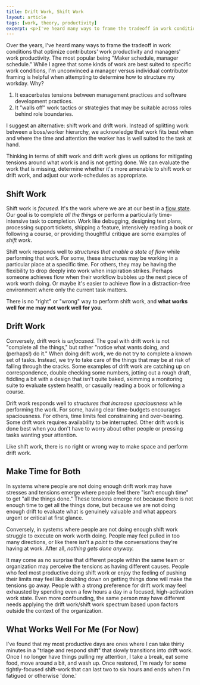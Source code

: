 ```yaml
---
title: Drift Work, Shift Work
layout: article
tags: [work, theory, productivity]
excerpt: <p>I've heard many ways to frame the tradeoff in work conditions that optimize contributors' work productivity and managers' work productivity.</p> <p>While I agree that some kinds of work are best suited to specific work conditions, I'm unconvinced a manager versus individual contributor framing is helpful when attempting to determine how to structure my workday.</p>
---
```

Over the years, I've heard many ways to frame the tradeoff in work conditions that optimize contributors' work productivity and managers' work productivity.
The most popular being "Maker schedule, manager schedule."
While I agree that some kinds of work are best suited to specific work conditions, I'm unconvinced a manager versus individual contributor framing is helpful when attempting to determine how to structure my workday.
Why?

1. It exacerbates tensions between management practices and software development practices.
2. It "walls off" work tactics or strategies that may be suitable across roles behind role boundaries.

I suggest an alternative: shift work and drift work.
Instead of splitting work between a boss/worker hierarchy, we acknowledge that work fits best when and where the time and attention the worker has is well suited to the task at hand.

Thinking in terms of shift work and drift work gives us options for mitigating tensions around what work is and is not getting done.
We can evaluate the work that is missing, determine whether it's more amenable to shift work or drift work, and adjust our work-schedules as appropriate.

## Shift Work

Shift work is _focused._
It's the work where we are at our best in a [flow state](https://en.wikipedia.org/wiki/Flow_(psychology)).
Our goal is to complete _all the things_ or perform a particularly time-intensive task to completion.
Work like debugging, designing test plans,  processing support tickets, shipping a feature, intensively reading a book or following a course, or providing thoughtful critique are some examples of _shift work_.

Shift work responds well to _structures that enable a state of flow_ while performing that work.
For some, these structures may be working in a particular place at a specific time.
For others, they may be having the flexibility to drop deeply into work when inspiration strikes.
Perhaps someone achieves flow when their workflow bubbles up the next piece of work worth doing.
Or maybe it's easier to achieve flow in a distraction-free environment where only the current task matters.

There is no "right" or "wrong" way to perform shift work, and **what works well for me may not work well for you.**

## Drift Work

Conversely, drift work is _unfocused._
The goal with drift work is not "complete all the things," but rather "notice what wants doing, and (perhaps!) do it."
When doing drift work, we do not try to complete a known set of tasks.
Instead, we try to take care of the things that may be at risk of falling through the cracks.
Some examples of drift work are catching up on correspondence, double checking some numbers, jotting out a rough draft, fiddling a bit with a design that isn't quite baked, skimming a monitoring suite to evaluate system health, or casually reading a book or following a course.

Drift work responds well to _structures that increase spaciousness_ while performing the work.
For some, having clear time-budgets encourages spaciousness.
For others, time limits feel constraining and over-bearing.
Some drift work requires availability to be interrupted.
Other drift work is done best when you don't have to worry about other people or pressing tasks wanting your attention.

Like shift work, there is no right or wrong way to make space and perform drift work.

## Make Time for Both

In systems where people are not doing enough drift work may have stresses and tensions emerge where people feel there "isn't enough time" to get "all the things done."
These tensions emerge not because there is not enough time to get all the things done, but because we are not doing enough drift to evaluate what is genuinely valuable and what appears urgent or critical at first glance.

Conversely, in systems where people are not doing enough shift work struggle to execute on work worth doing.
People may feel pulled in too many directions, or like there isn't a _point_ to the conversations they're having at work. After all, _nothing gets done anyway._

It may come as no surprise that different people within the same team or organization may perceive the tensions as having different causes.
People who feel most productive doing shift work or enjoy the feeling of pushing their limits may feel like doubling down on getting things done will make the tensions go away.
People with a strong preference for drift work may feel exhausted by spending even a few hours a day in a focused, high-activation work state.
Even more confounding, the same person may have different needs applying the drift work/shift work spectrum based upon factors outside the context of the organization.

## What Works Well For Me (For Now)

I've found that my most productive days are ones where I can take thirty minutes in a "triage and respond shift" that slowly transitions into drift work.
Once I no longer have things pulling my attention, I take a break, eat some food, move around a bit, and wash up.
Once restored, I'm ready for some tightly-focused shift-work that can last two to six hours and ends when I'm fatigued or otherwise 'done.'

